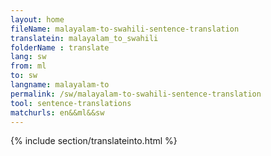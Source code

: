 ```yaml
---
layout: home
fileName: malayalam-to-swahili-sentence-translation
translatein: malayalam_to_swahili
folderName : translate
lang: sw
from: ml
to: sw
langname: malayalam-to
permalink: /sw/malayalam-to-swahili-sentence-translation
tool: sentence-translations
matchurls: en&&ml&&sw
---
```

{% include section/translateinto.html %}
